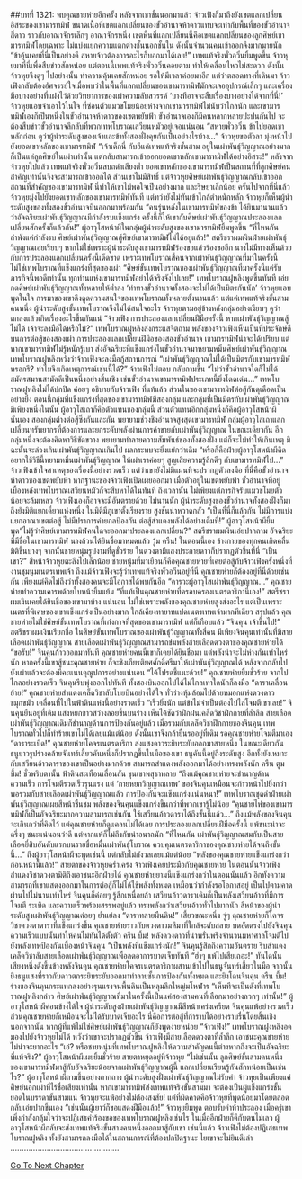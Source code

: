 ##บทที่ 1321: พบคุณชายห่ายอีกครั้ง
หลังจากเขาชั้นนอกมาแล้ว จ้าวเฟิงก็มาถึงยังเขตแลกเปลี่ยนอิสระของเขามารทมิฬ
ขนาดเนื้อที่เขตแลกเปลี่ยนของขั้วอำนาจห้าดาวแทบจะเท่ากับพื้นที่ของขั้วอำนาจสี่ดาว ราวกับอาณาจักรเล็กๆ อาณาจักรหนึ่ง
เขตพื้นที่แลกเปลี่ยนนี้คือเขตแลกเปลี่ยนของลูกศิษย์เขามารทมิฬโดยเฉพาะ ไม่แบ่งแยกความแตกต่างชั้นนอกชั้นใน ดังนั้นจำนวนคนเข้าออกจึงมากมายนัก
“ข้าคุ้นเคยที่นี่เป็นอย่างดี สหายจ้าวต้องการอะไรก็บอกมาได้เลย!”
เทพแท้จริงพั่วอวิ๋นยิ้มพูดขึ้น
จ้าวหุยมาที่นี่เพื่อสืบข่าวสักหน่อย แต่ตอนนี้เทพแท้จริงพั่วอวิ๋นคอยตาม ทำให้เคลื่อนไหวไม่สะดวก
ดังนั้นจ้าวหุยจึงดูๆ ไปอย่างนั้น ทำความคุ้นเคยสักหน่อย รอให้มีเวลาค่อยมาอีก
แต่ว่าตลอดทางที่เดินมา จ้าวเฟิงกลับต้องอัศจรรย์ใจเมื่อพบว่าในพื้นที่แลกเปลี่ยนของเขามารทมิฬมักจะเจออุปกรณ์เล็กๆ และเครื่องมือบางอย่างที่แฝงไว้ด้วยวิทยาการของเผ่าความลับสวรรค์
‘บางทีอาจจะสืบเรื่องบางอย่างได้จากที่นี่!’
จ้าวหุยแอบจำเอาไว้ในใจ
ที่ซ่อนตัวแมวขโมยน้อยห่างจากเขามารทมิฬไม่นับว่าไกลนัก
และเขามารทมิฬเองก็เป็นหนึ่งในขั้วอำนาจห้าดาวของเขตพยับฟ้า ขั้วอำนาจเองก็มีคนหลากหลายปะปนกันไป จะต้องสืบข่าวขั้วอำนาจลึกลับที่พวกเทพโบราณเสวียนหมัวอยู่เจอแน่นอน
“สหายพั่วอวิ๋น ข้าไปยอดเขาหลักก่อน ดูว่าผู้นำระดับสูงของเจ้าและข้าทั้งสองฝั่งคุยกันเป็นอย่างไรบ้าง...”
จ้าวหุยขอตัวลา มุ่งหน้าไปยังยอดเขาหลักของเขามารทมิฬ
“เจ้าเด็กนี่ กับอีแค่เทพแท้จริงขั้นสาม อยู่ในเผ่าพันธุ์วิญญาณอย่างมากก็เป็นแค่ลูกศิษย์ในเผ่าเท่านั้น แต่กลับสามารถเข้าออกยอดเขาหลักเขามารทมิฬได้อย่างอิสระ!”
หลังจากจ้าวหุยไปแล้ว เทพแท้จริงพั่วอวิ๋นสบถด่าเสียงต่ำ
ยอดเขาหลักของเขามารทมิฬเป็นสถานที่ที่ลูกศิษย์คนสำคัญเท่านั้นจึงจะสามารถเข้าออกได้ ส่วนเขาไม่มีสิทธิ์
แต่จ้าวหุยศิษย์เผ่าพันธุ์วิญญาณกลับเข้าออกสถานที่สำคัญของเขามารทมิฬ นี่ทำให้เขาไม่พอใจเป็นอย่างมาก และริษยาเล็กน้อย
ครั้นไปจากที่นี่แล้ว จ้าวหุยมุ่งไปยังยอดเขาหลักของเขามารทมิฬทันที
แต่ทว่ายังไม่ทันเข้าใกล้ตำหนักหลัก จ้าวหุยก็เห็นผู้นำระดับสูงของทั้งสองขั้วอำนาจบินออกมาพร้อมกัน
“คนรุ่นหลังในเขามารทมิฬของข้า ได้ยินมานานแล้วว่าอัจฉริยะเผ่าพันธุ์วิญญาณมีกำลังรบแข็งแกร่ง ครั้งนี้ก็ให้เขากับศิษย์เผ่าพันธุ์วิญญาณประลองแลกเปลี่ยนสักครั้งก็แล้วกัน!”
ผู้อาวุโสหน้าผีในกลุ่มผู้นำระดับสูงของเขามารทมิฬยิ้มพูดขึ้น
“ที่ไหนกัน ลำพังแค่กำลังรบ ศิษย์เผ่าพันธุ์วิญญาณสู้ศิษย์เขามารทมิฬไม่ได้อยู่แล้ว!”
สตรีชราผมเงินฝ่ายเผ่าพันธุ์วิญญาณเอ่ยเรียบๆ
หากไม่ใช่เพราะผู้นำระดับสูงเขามารทมิฬร้องขอแล้วร้องขออีก นางไม่มีทางเห็นด้วยกับการประลองแลกเปลี่ยนครั้งนี้เด็ดขาด
เพราะเทพโบราณสี่คนจากเผ่าพันธุ์วิญญาณที่มาในครั้งนี้ ไม่ใช่เทพโบราณที่แข็งแกร่งที่สุดของเผ่า
“ศิษย์ขั้นเทพโบราณของเผ่าพันธุ์วิญญาณที่มาครั้งนี้แค่รับภารกิจนี้พอดีเท่านั้น ทุกท่านแห่งเขามารทมิฬอย่าได้จริงจังไปเลย!”
เทพโบราณฝูหลิงพูดขึ้นทันที เอ่ยกดศิษย์เผ่าพันธุ์วิญญาณทั้งหลายให้ต่ำลง
‘ท่าทางขั้วอำนาจทั้งสองจะไม่ได้เป็นมิตรกันนัก’
จ้าวหุยแอบพูดในใจ
การมาของเขาดึงดูดความสนใจของเทพโบราณทั้งหลายตั้งนานแล้ว
แต่แค่เทพแท้จริงขั้นสามคนหนึ่ง ผู้นำระดับสูงขั้นเทพโบราณจึงไม่ได้สนใจอะไร
จ้าวหุยตามอยู่ข้างหลังกลุ่มอย่างเงียบๆ ดูว่าตกลงแล้วเกิดเรื่องอะไรขึ้นกันแน่
“จ้าวเฟิง การประลองแลกเปลี่ยนฝีมือครั้งนี้ หากเผ่าพันธุ์วิญญาณสู้ไม่ได้ เจ้าจะลงมือได้หรือไม่?”
เทพโบราณฝูหลิงส่งกระแสจิตถาม
พลังของจ้าวเฟิงเห็นเป็นที่ประจักษ์ดีบนการต่อสู้ของสองเผ่า
การประลองแลกเปลี่ยนฝีมือของสองขั้วอำนาจ เขามารทมิฬน่าจะได้เปรียบ
แต่หากเขามารทมิฬไม่รู้หนักรู้เบา ส่งอัจฉริยะที่แข็งแกร่งในขั้วอำนาจมาหยามหมิ่นศิษย์เผ่าพันธุ์วิญญาณ เทพโบราณฝูหลิงหวังว่าจ้าวเฟิงจะลงมือกู้สถานการณ์
“เผ่าพันธุ์วิญญาณไม่ได้เป็นมิตรกับเขามารทมิฬหรอกรึ? ทำไมจึงเกิดเหตุการณ์เช่นนี้ได้?”
จ้าวเฟิงไม่ตอบ กลับถามขึ้น
“ไม่ว่าขั้วอำนาจใดก็ไม่ได้สมัครสมานสามัคคีเป็นหนึ่งอย่างสิ้นเชิง เช่นขั้วอำนาจเขามารทมิฬประเภทนี้ยิ่งโดดเด่น...”
เทพโบราณฝูหลิงไม่ได้ปกปิด ค่อยๆ อธิบายกับจ้าวเฟิง
ที่แท้แล้ว ส่วนในของเขามารทมิฬต่อสู้กันดุเดือดเป็นอย่างยิ่ง
ตอนนี้กลุ่มที่แข็งแกร่งที่สุดของเขามารทมิฬมีสองกลุ่ม และกลุ่มที่เป็นมิตรกับเผ่าพันธุ์วิญญาณมีเพียงหนึ่งในนั้น ผู้อาวุโสเถาก็คือตัวแทนของกลุ่มนี้
ส่วนตัวแทนอีกกลุ่มหนึ่งก็คือผู้อาวุโสหน้าผีนั่นเอง
สองกลุ่มต่างต่อสู้ซึ่งกันและกัน พยายามช่วงชิงอำนาจสูงสุดเขามารทมิฬ
กลุ่มผู้อาวุโสเถาแลกเปลี่ยนทรัพยากรที่ต้องการและยกระดับพลังผ่านการค้าขายกับเผ่าพันธุ์วิญญาณ
ในขณะเดียวกัน อีกกลุ่มหนึ่งจะต้องคิดหาวิธีขัดขวาง พยายามทำลายความสัมพันธ์ของทั้งสองฝั่ง แต่ก็จะไม่ทำให้เกินเหตุ มิฉะนั้นจะล่วงเกินเผ่าพันธุ์วิญญาณเกินไป ผลกระทบจะยิ่งแย่กว่าเดิม
“หรือก็คือฝ่ายผู้อาวุโสหน้าผีคิดอยากใช้วิธีนี้หยามหมิ่นเผ่าพันธุ์วิญญาณ ให้เผ่าเราค่อยๆ สูญเสียความรู้สึกดีๆ กับเขามารทมิฬไป...”
จ้าวเฟิงเข้าใจสาเหตุของเรื่องนี้อย่างรวดเร็ว
แต่ว่าเขายังไม่มีแผนที่จะปรากฏตัวลงมือ
ที่นี่คือขั้วอำนาจห้าดาวของเขตพยับฟ้า หากฐานะของจ้าวเฟิงเปิดเผยออกมา
เมื่อตัวอยู่ในเขตพยับฟ้า ขั้วอำนาจที่อยู่เบื้องหลังเทพโบราณเสวียนหมัวก็จะสืบหาได้ในทันที
ถึงเวลานั้น ไม่เพียงแต่ภารกิจรับแมวขโมยตัวน้อยจะล้มเหลว จ้าวเฟิงเองก็อาจจะมีอันตรายด้วย
ไม่นานนัก ผู้นำระดับสูงของขั้วอำนาจทั้งสองฝั่งก็มาถึงยังมิติแยกเดี่ยวแห่งหนึ่ง
ในมิติมีภูเขาตั้งเรียงราย สูงชันน่าหวาดกลัว
“เป็นที่นี่ก็แล้วกัน ไม่มีการแบ่งแยกอาณาเขตต่อสู้ ไม่มีปราการค่ายกลป้องกัน ต่อสู้สำแดงพลังได้อย่างเต็มที่!”
ผู้อาวุโสหน้าผียิ้มพูด“ไม่รู้ว่าศิษย์เขามารทมิฬคนใดจะออกมาประลองแลกเปลี่ยน?”
สตรีชราผมเงินเอ่ยปากถาม
อัจฉริยะที่มีชื่อในเขามารทมิฬ นางล้วนได้ยินชื่อมาหมดแล้ว
วู้ม ครืน!
ในตอนนี้เอง ข้างกายของทุกคนเกิดคลื่นมิติขึ้นบางๆ
จากนั้นชายหนุ่มรูปงามที่ดูชั่วร้าย ในดวงตามีแสงประกายดาวก็ปรากฏตัวขึ้นที่นี่
“เป็นเขา?”
สีหน้าจ้าวหุยตะลึงไปเล็กน้อย
ชายหนุ่มที่มาเยือนก็คือคุณชายห่ายที่เคยต่อสู้กับจ้าวเฟิงครั้งหนึ่งที่งานชุมนุมเนตรเทพเจ้า
ถึงแม้จ้าวเฟิงจะรู้ว่าเทพแท้จริงพั่วอวิ๋นอยู่ที่นี่ คุณชายห่ายก็ต้องอยู่ที่นี่ด้วยเช่นกัน
เพียงแต่คิดไม่ถึงว่าทั้งสองคนจะมีโอกาสได้พบกันอีก
“คารวะผู้อาวุโสเผ่าพันธุ์วิญญาณ...”
คุณชายห่ายทำความเคารพด้วยใบหน้ายิ้มแย้ม
“ที่แท้เป็นคุณชายห่ายที่ครอบครองเนตรดาริกานี่เอง!”
สตรีชราผมเงินเคยได้ยินชื่อของเขามาบ้าง
แน่นอน ไม่ใช่เพราะพลังของคุณชายห่ายสูงส่งอะไร แต่เป็นเพราะเนตรที่พิเศษของเขาแข็งแกร่งเป็นอย่างมาก ใกล้เคียงทายาทแปดเนตรเทพเจ้ามากทีเดียว
สรุปแล้ว คุณชายห่ายไม่ใช่ศิษย์ขั้นเทพโบราณที่เก่งกาจที่สุดของเขามารทมิฬ แต่ก็เกือบแล้ว
“จินคุน เจ้าขึ้นไป!”
สตรีชราผมเงินเรียกชื่อ
ในศิษย์ขั้นเทพโบราณของเผ่าพันธุ์วิญญาณทั้งสี่คน มีเพียงจินคุนเท่านั้นที่มีสายเลือดเผ่าพันธุ์วิญญาณ
สายเลือดเผ่าพันธุ์วิญญาณสามารถข่มพลังสายเลือดดวงตาของคุณชายห่ายได้
“ขอรับ!”
จินคุนก้าวออกมาทันที
คุณชายห่ายคนนี้เขาก็เคยได้ยินชื่อมา แต่พลังน่าจะไม่ห่างกันเท่าไหร่นัก
หากครั้งนี้เขาสู้ชนะคุณชายห่าย ก็จะชิงเกียรติยศศักดิ์ศรีมาให้เผ่าพันธุ์วิญญาณได้ หลังจากกลับไปยังเผ่าแล้วจะต้องมีคะแนนคุณูปการอย่างแน่นอน
“ได้โปรดชี้แนะด้วย!”
คุณชายห่ายยิ้มชั่วร้าย จากไปไกลอย่างรวดเร็ว
จินคุนรีบพุ่งออกไปทันที ทั้งสองบินออกไปได้ไม่ไกลเท่าใดนักก็ลงมือ
“ดาราเคลื่อนย้าย!”
คุณชายห่ายสำแดงเคล็ดวิชาลับโบยบินอย่างได้ใจ ทั่วร่างหุ้มล้อมไปด้วยหมอกแห่งดวงดาวขมุกขมัว เคลื่อนที่ไปในฟ้าดินแห่งนี้อย่างรวดเร็ว
“เร็วยิ่งนัก แต่ข้าไม่จำเป็นต้องไปไล่โจมตีเขาเลย!”
จินคุนยืนอยู่ที่เดิม แสงหยกขาวสว่างลอยขึ้นบนร่าง เห็นได้ชัดว่าฝึกฝนเคล็ดวิชาฝึกกายที่ล้ำลึก
สายเลือดเผ่าพันธุ์วิญญาณเดิมก็ชำนาญด้านการป้องกันอยู่แล้ว เมื่อรวมกับเคล็ดวิชาฝึกกายของจินคุน เทพโบราณทั่วไปก็ทำร้ายเขาไม่ได้เลยแม้แต่น้อย
ดังนั้นเขาจึงกล้ายืนรออยู่ที่เดิม รอคุณชายห่ายโจมตีมาเอง
“ดาราระเบิด!”
คุณชายห่ายโคจรเนตรดาริกา ส่งแสงดาวระยิบระยับออกมาสายหนึ่ง
ในขณะเดียวกัน ธนูยาวรูปร่างคล้ายจันทร์เสี้ยวคันหนึ่งก็ปรากฏขึ้นในมือของเขา
ธนูคันนี้อยู่ถึงระดับสูง อีกทั้งยังเหมาะกับเสวียนอ้าวดาราของเขาเป็นอย่างมากด้วย สามารถสำแดงพลังออกมาได้อย่างทรงพลังนัก
ครืน ตูม บึ้ม!
ชั่วพริบตานั้น ฟ้าดินสะเทือนเลื่อนลั่น ขุนเขาพสุธาทลาย
“ถึงแม้คุณชายห่ายจะชำนาญด้านความเร็ว การโจมตีรวดเร็วรุนแรง แต่ ‘กายหยกวิญญาณเทพ’ ของจินคุนเหมือนจะก้าวหน้าไปยิ่งกว่า พอรวมกับสายเลือดเผ่าพันธุ์วิญญาณแล้ว การป้องกันจะแข็งแกร่งแน่นหนา!”
เทพโบราณชุดดำฝ่ายเผ่าพันธุ์วิญญาณเผยสีหน้าชื่นชม พลังของจินคุนแข็งแกร่งขึ้นกว่าที่พวกเขารู้ไม่น้อย
“คุนชายไห่ของเขามารทมิฬก็เป็นอัจฉริยะมากความสามารถเช่นกัน ใช้เสวียนอ้าวดาราได้ถึงขั้นนี้แล้ว...”
ถึงแม้พลังของจินคุนจะเกินกว่าที่คิดไว้ แต่คุณชายห่ายก็ดูแคลนไม่ได้เลย
การประลองแลกเปลี่ยนฝีมือครั้งนี้ แพ้ชนะน่าจะครึ่งๆ ชนะแน่นอนว่าดี แต่หากแพ้ก็ไม่ถึงกับน่าอนาถนัก
“ที่ไหนกัน เผ่าพันธุ์วิญญาณสมกับเป็นสายเลือดยี่สิบอันดับแรกบนรายชื่อหมื่นเผ่าพันธุ์โบราณ ควบคุมเนตรดาริกาของคุณชายห่ายได้จนถึงขั้นนี้...”
ถึงผู้อาวุโสหน้าผีจะพูดเช่นนี้ แต่กลับไม่กังวลเลยแม้แต่น้อย
“พลังของคุณชายห่ายแข็งแกร่งกว่าก่อนหน้านี้แล้ว!”
สายตาของจ้าวหุยคร่ำเคร่ง
จ้าวเฟิงเคยประมือกับคุณชายห่าย ในตอนนั้นจ้าวเฟิงสำแดงวิชาดวงตามิติถึงเอาชนะอีกฝ่ายได้
คุณชายห่ายยามนี้แข็งแกร่งกว่าในตอนนั้นแล้ว อีกทั้งความสามารถที่เขาแสดงออกมาในการต่อสู้ก็ไม่ได้ใช้พลังทั้งหมด เหมือนว่ากำลังรอโอกาสอยู่
เป็นไปตามคาด ผ่านไปไม่นานเท่าไหร่ จินคุนก็ค่อยๆ รู้สึกเหนื่อยล้า
เสวียนอ้าวดาราเดิมก็เป็นพลังเสวียนอ้าวที่มีการโจมตี ระเบิด และความเร็วพร้อมสรรพอยู่แล้ว ทรงพลังกว่าเสวียนอ้าวทั่วไปมากนัก
สีหน้าของผู้นำระดับสูงเผ่าพันธุ์วิญญาณค่อยๆ ย่ำแย่ลง
“ดาราทลายผืนดิน!”
เสี้ยวขณะหนึ่ง จู่ๆ คุณชายห่ายก็โคจรวิชาดวงตาดาราที่แข็งแกร่งขึ้น
คุณชายห่ายราวกับดวงดาวมหึมาที่ใกล้จะดับสลาย บดอัดตรงไปยังจินคุน ความเร็วแบบนั้นทำให้คนไม่ทันได้ตั้งตัว
ครืน บึ้ม!
พลังดวงดาวที่น่าพรั่นพรึงจำนวนมหาศาลโจมตีไปยังพลังเทพป้องกันเบื้องหน้าจินคุน
“เป็นพลังที่แข็งแกร่งนัก!”
จินคุนรู้สึกถึงความอันตราย รีบสำแดงเคล็ดวิชาลับสายเลือดเผ่าพันธุ์วิญญาณเพื่อลดอาการบาดเจ็บทันที
“ฮ่าๆ แพ้ไปเสียเถอะ!”
ทันใดนั้น เสียงหนึ่งดังขึ้นข้างหลังจินคุน
คุณชายห่ายโคจรเนตรดาริกาผสานเข้าไปในธนูจันทร์เสี้ยวในมือ จากนั้นยิงธนูแสงที่ราวกับดาวตกระยิบระยับออกมาทำลายชั้นการป้องกันทั้งหมด และยิงโดนจินคุน
ครืน บึ้ม!
ร่างของจินคุนกระแทกลงอย่างรุนแรงจนพื้นดินเป็นหลุมลึกใหญ่มโหฬาร
“เห็นทีจะเป็นดังที่เทพโบราณฝูหลิงกล่าว ศิษย์เผ่าพันธุ์วิญญาณที่มาในครั้งนี้เป็นแค่สองสามคนที่เลือกมาอย่างลวกๆ เท่านั้น!”
ผู้อาวุโสหน้าผีค่อนข้างได้ใจ
ผู้นำระดับสูงฝ่ายเผ่าพันธุ์วิญญาณมีสีหน้าเคร่งเครียด จินคุนแพ้อย่างรวดเร็ว ส่วนคุณชายห่ายก็เหมือนจะไม่ได้รับบาดเจ็บอะไร นี่คือการต่อสู้ที่กำราบได้อย่างราบรื่นโดยสิ้นเชิง
นอกจากนั้น หากผู้ที่แพ้ไม่ใช่ศิษย์เผ่าพันธุ์วิญญาณก็ยังพูดง่ายหน่อย
“จ้าวเฟิง!”
เทพโบราณฝูงหลิงอดมองไปยังจ้าวหุยไม่ได้ หวังว่าเขาจะปรากฏตัวขึ้น
จ้าวเฟิงมีสายเลือดดวงตาที่ล้ำลึก เอาชนะคุณชายห่ายไม่น่าจะยากอะไร
“เอ๋? หรือชายหนุ่มที่เทพโบราณฝูหลิงให้ความสำคัญคนนี้ต่างหากถึงจะเป็นอัจฉริยะที่แท้จริง?”
ผู้อาวุโสหน้าผีเผยยิ้มชั่วร้าย สายตาหยุดอยู่ที่จ้าวหุย
“ไม่เช่นนั้น ลูกศิษย์ขั้นสามคนหนึ่งของเขามารทมิฬมาสู้กับอัจฉริยะน้อยจากเผ่าพันธุ์วิญญาณผู้นี้ แลกเปลี่ยนเรียนรู้กันสักหน่อยเป็นเช่นไร?”
ผู้อาวุโสหน้าผีถามขึ้นอย่างถากถาง
ผู้นำระดับสูงฝั่งเผ่าพันธุ์วิญญาณไม่รับคำ จ้าวหุยเป็นเพียงแค่ศิษย์นอกเผ่าที่ไร้ชื่อเสียงเท่านั้น
หากเขามารทมิฬส่งเทพแท้จริงขั้นสามมา จะต้องเป็นผู้แข็งแกร่งชั้นยอดในบรรดาขั้นสามแน่
จ้าวหุยจะแพ้อย่างไม่ต้องสงสัย!
แต่ที่ผิดคาดคือจ้าวหุยที่พูดน้อยมาโดยตลอดกลับเอ่ยปากขึ้นเอง
“เช่นนั้นผู้เยาว์ก็ขอแสดงฝีมือแล้ว!”
จ้าวหุยยิ้มพูด ตอบรับคำท้าประลอง
เมื่อครู่เขาเพิ่งกำลังกลุ้มใจว่าจะปฏิเสธคำร้องขอของเทพโบราณฝูหลิงเช่นไร ในเมื่ออีกฝ่ายก็ดีกับตนไม่เลว
ผู้อาวุโสหน้าผีกลับจะส่งเทพแท้จริงขั้นสามคนหนึ่งออกมาสู้กับเขา
เช่นนี้แล้ว จ้าวเฟิงไม่ต้องปฏิเสธเทพโบราณฝูหลิง ทั้งยังสามารถลงมือได้ในสถานการณ์ที่ต้องปกปิดฐานะ ไยเขาจะไม่ยินดีเล่า
…………………………………………


[Go To Next Chapter]( ./178.md)